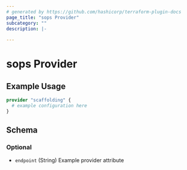 ```yaml
---
# generated by https://github.com/hashicorp/terraform-plugin-docs
page_title: "sops Provider"
subcategory: ""
description: |-
  
---
```


# sops Provider



## Example Usage

```terraform
provider "scaffolding" {
  # example configuration here
}
```

<!-- schema generated by tfplugindocs -->
## Schema

### Optional

- `endpoint` (String) Example provider attribute
